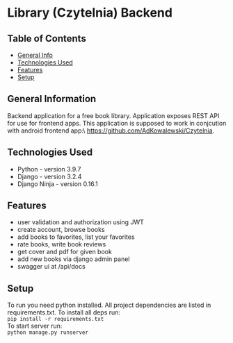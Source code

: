 # Library (Czytelnia) Backend

## Table of Contents
* [General Info](#general-information)
* [Technologies Used](#technologies-used)
* [Features](#features)
* [Setup](#setup)

<!-- * [License](#license) -->

## General Information

Backend application for a free book library. 
Application exposes REST API for use for frontend apps.
This application is supposed to work in conjcution with
android frontend app:\ https://github.com/AdKowalewski/Czytelnia.

## Technologies Used

- Python - version 3.9.7
- Django - version 3.2.4
- Django Ninja - version 0.16.1

## Features

- user validation and authorization using JWT
- create account, browse books
- add books to favorites, list your favorites
- rate books, write book reviews
- get cover and pdf for given book
- add new books via django admin panel
- swagger ui at /api/docs

## Setup
To run  you need python installed. All project dependencies are listed in requirements.txt.
To install all deps run:\
`pip install -r requirements.txt`\
To start server run:\
`python manage.py runserver`

